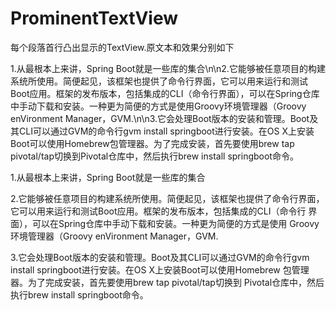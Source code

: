 # ProminentTextView
每个段落首行凸出显示的TextView.原文本和效果分别如下

1.从最根本上来讲，Spring Boot就是一些库的集合\n\n2.它能够被任意项目的构建系统所使用。简便起见，该框架也提供了命令行界面，它可以用来运行和测试Boot应用。框架的发布版本，包括集成的CLI（命令行界面），可以在Spring仓库中手动下载和安装。一种更为简便的方式是使用Groovy环境管理器（Groovy enVironment Manager，GVM.\n\n3.它会处理Boot版本的安装和管理。Boot及其CLI可以通过GVM的命令行gvm install springboot进行安装。在OS X上安装Boot可以使用Homebrew包管理器。为了完成安装，首先要使用brew tap pivotal/tap切换到Pivotal仓库中，然后执行brew install springboot命令。


1.从最根本上来讲，Spring Boot就是一些库的集合

2.它能够被任意项目的构建系统所使用。简便起见，该框架也提供了命令行界面，
  它可以用来运行和测试Boot应用。框架的发布版本，包括集成的CLI（命令行
  界面），可以在Spring仓库中手动下载和安装。一种更为简便的方式是使用
  Groovy环境管理器（Groovy enVironment Manager，GVM.
  
3.它会处理Boot版本的安装和管理。Boot及其CLI可以通过GVM的命令行gvm 
  install springboot进行安装。在OS X上安装Boot可以使用Homebrew
  包管理器。为了完成安装，首先要使用brew tap pivotal/tap切换到
  Pivotal仓库中，然后执行brew install springboot命令。
